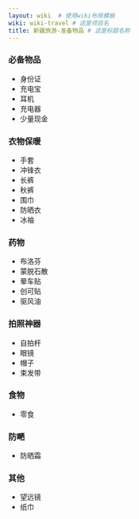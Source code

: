 ```yaml
---
layout: wiki  # 使用wiki布局模板
wiki: wiki-travel # 这是项目名
title: 新疆旅游-准备物品 # 这是标题名称
---
```


### 必备物品 
- 身份证
- 充电宝
- 耳机
- 充电器
- 少量现金

### 衣物保暖
- 手套
- 冲锋衣
- 长裤
- 秋裤
- 围巾
- 防晒衣
- 冰袖

### 药物
- 布洛芬
- 蒙脱石散
- 晕车贴
- 创可贴
- 驱风油

### 拍照神器
- 自拍杆
- 眼镜
- 帽子
- 束发带

### 食物
- 零食

### 防嗮
- 防晒霜

### 其他
- 望远镜
- 纸巾
